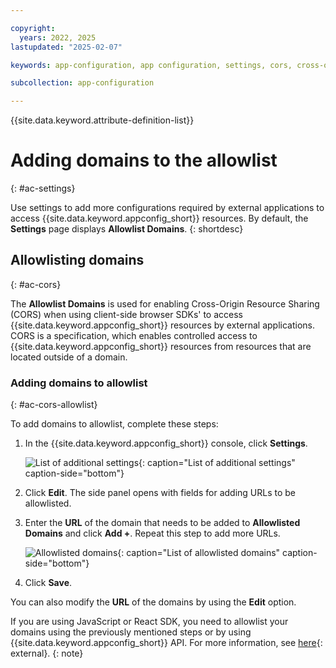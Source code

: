 ```yaml
---

copyright:
  years: 2022, 2025
lastupdated: "2025-02-07"

keywords: app-configuration, app configuration, settings, cors, cross-origin resource sharing

subcollection: app-configuration

---
```


{{site.data.keyword.attribute-definition-list}}

# Adding domains to the allowlist
{: #ac-settings}

Use settings to add more configurations required by external applications to access {{site.data.keyword.appconfig_short}} resources. By default, the **Settings** page displays **Allowlist Domains**.
{: shortdesc}

## Allowlisting domains
{: #ac-cors}

The **Allowlist Domains** is used for enabling Cross-Origin Resource Sharing (CORS) when using client-side browser SDKs' to access {{site.data.keyword.appconfig_short}} resources by external applications. CORS is a specification, which enables controlled access to {{site.data.keyword.appconfig_short}} resources from resources that are located outside of a domain.

### Adding domains to allowlist
{: #ac-cors-allowlist}

To add domains to allowlist, complete these steps:

1. In the {{site.data.keyword.appconfig_short}} console, click **Settings**.

   ![List of additional settings](images/ac-settings-default.png "List of settings"){: caption="List of additional settings" caption-side="bottom"}

1. Click **Edit**. The side panel opens with fields for adding URLs to be allowlisted.

1. Enter the **URL** of the domain that needs to be added to **Allowlisted Domains** and click **Add +**. Repeat this step to add more URLs.

   ![Allowlisted domains](images/ac-settings-allowlist.png "Allowlisted domains"){: caption="List of allowlisted domains" caption-side="bottom"}

1. Click **Save**.

You can also modify the **URL** of the domains by using the **Edit** option.

If you are using JavaScript or React SDK, you need to allowlist your domains using the previously mentioned steps or by using {{site.data.keyword.appconfig_short}} API. For more information, see [here](https://{DomainName}/apidocs/app-configuration#update-originconfigs){: external}.
{: note}
